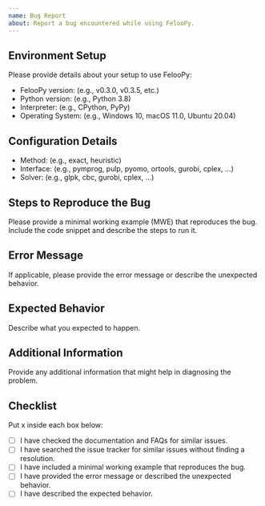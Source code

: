```yaml
---
name: Bug Report
about: Report a bug encountered while using FelooPy.
---
```


## Environment Setup

Please provide details about your setup to use FelooPy:

- FelooPy version: (e.g., v0.3.0, v0.3.5, etc.)
- Python version: (e.g., Python 3.8)
- Interpreter: (e.g., CPython, PyPy)
- Operating System: (e.g., Windows 10, macOS 11.0, Ubuntu 20.04)

## Configuration Details

- Method: (e.g., exact, heuristic)
- Interface: (e.g., pymprog, pulp, pyomo, ortools, gurobi, cplex, ...)
- Solver: (e.g., glpk, cbc, gurobi, cplex, ...)

## Steps to Reproduce the Bug

Please provide a minimal working example (MWE) that reproduces the bug. Include the code snippet and describe the steps to run it.

## Error Message

If applicable, please provide the error message or describe the unexpected behavior.

## Expected Behavior

Describe what you expected to happen.

## Additional Information

Provide any additional information that might help in diagnosing the problem.

## Checklist

Put x inside each box below:

- [ ] I have checked the documentation and FAQs for similar issues.
- [ ] I have searched the issue tracker for similar issues without finding a resolution.
- [ ] I have included a minimal working example that reproduces the bug.
- [ ] I have provided the error message or described the unexpected behavior.
- [ ] I have described the expected behavior.
